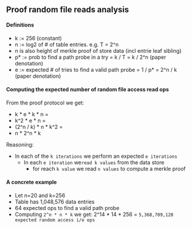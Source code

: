 ## Proof random file reads analysis

#### Definitions
- k := 256 (constant)
- n := log2 of # of table entries. e.g. T = 2^n 
- n is also height of merkle proof of store data (incl entrie leaf sibling)
- p* := prob to find a path probe in a try = k / T = k / 2^n (paper denotation)
- e := expected # of tries to find a valid path probe = 1 / p* = 2^n / k (paper denotation)


#### Computing the expected number of random file access read ops

From the proof protocol we get: 

- k * e * k * n = 
- k^2 * e * n = 
- (2^n / k) * n * k^2 = 
- n * 2^n * k

Reasoning:
- In each of the `k iterations` we perform an expected `e iterations`
    - In each `e iteration` we`read k values` from the data store 
      - for reach `k value` we read `n values` to compute a merkle proof
          
#### A concrete example
- Let n=20 and k=256
- Table has 1,048,576 data entries 
- 64 expected ops to find a valid path probe
- Computing `2^n * n * k` we get: 2^14 * 14 * 256 = `5,368,709,120 expected random access i/o ops`

